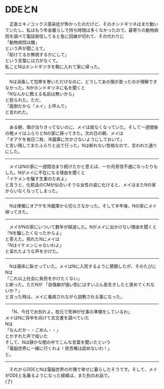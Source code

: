 ﻿# DDEとN
&emsp;正直エキノコックス感染症が怖かったのだけど、そのホンドギツネはまだ動いていたし、私はもう年金暮らしで持ち時間は多くなかったので。最寄りの動物病院を調べて電話発信してると急に回線が切れて、その代わりに<br>
「動物病院は嫌」<br>
という声が聞こえて。<br>
「助けてるか無視するかにして」<br>
という言葉には力がなくて。<br>
私ことNはホンドギツネを鞄に入れて家に帰った。
<hr>
&emsp;Nは消毒して包帯を巻いただけなのに、どうしてあの傷が直ったのか理解できなかった。Nがホンドギツネに名を聞くと<br>
「Nなんかに教える名前は無いから」<br>
と怒られた。ただ、<br>
「面倒だから『メイ』と呼んで」<br>
と言われた。
<hr>
&emsp;ある朝、傷が治りきってないのに、メイは居なくなっていた。そして一週間後の晩メイはふらりとNの家に帰ってきた。次の日の朝、メイは<br>
「オアゲを毎日二枚、冷蔵庫に欠かさないようにしておいて」<br>
と言い残してまたふらりと出て行った。Nは断れない性格なので、言われた通りにした。
<hr>
&emsp;メイはNの家に一週間泊まり続けたかと思えば、一か月音信不通になったりもした。Nがメイに不在になる理由を聞くと<br>
「イケメンを騙す生業のためよ」<br>
と言うと、化粧品のCMが似合いそうな女性の姿に化けると、メイはまたNの家からいなくなってしまった。
<hr>
&emsp;Nは律儀にオアゲを冷蔵庫から切らさなかった。そして半年後、Nの家にメイ帰ってきた。
<hr>
&emsp;メイがNの家にいついて数年が経過した。Nがメイに出かけない理由を聞くと<br>
「Nを騙したくなったからよ」<br>
と答えた。照れたNにメイは<br>
「Nはイケメンじゃないわよ」<br>
と呆れたような声をかけた。
<hr>
&emsp;Nは寝床に臥せっていた。メイはNに入院するように懇願したが、そのたびにNは<br>
「これ以上社会に負担をかけたくない」<br>
と断った。ただNが
「自傷癖が強い割にはずいぶん長生きしたと褒めてくれないか？」<br>
と言った時は、メイに看病されながら説教される事になった。
<hr>
&emsp;「N、今日でお別れよ。枕元で死神が仕事の準備をしているわ」<br>
メイはNに背中を向けて古文書を調べていた<br>
Nは<br>
「なんだか・・ごめん・・」<br>
とかすれた声で呟いた<br>
そして、Nは静かな闇の中でこんな言葉を聞いたという<br>
「電脳世界に一緒に行くわよ！拒否権は認めないわ！」<br>
と。
<hr>
&emsp;それからDDEとNは電脳世界の片隅で幸せに暮らしたそうです。そして、メイがDDEと名乗るようになった経緯は、また別のお話で。<br>
(了)
